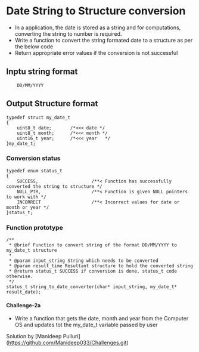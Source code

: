 # Date String to Structure conversion
* In a application, the date is stored as a string and for computations, converting the string to number is required.
* Write a function to convert the string formated date to a structure as per the below code
* Return appropriate error values if the conversion is not successful

## Inptu string format
```
    DD/MM/YYYY
```

## Output Structure format
```
typedef struct my_date_t
{
    uint8_t date;       /*<<< date */
    uint8_t month;      /*<<< month */
    uint16_t year;      /*<<< year   */
}my_date_t;
```

### Conversion status 
```
typedef enum status_t
{
    SUCCESS,                    /**< Function has successfully converted the string to structure */
    NULL_PTR,                   /**< Function is given NULL pointers to work with */
    INCORRECT                   /**< Incorrect values for date or month or year */
}status_t;

```

### Function prototype
```
/**
 * @brief Function to convert string of the format DD/MM/YYYY to my_date_t structure
 * 
 * @param input_string String which needs to be converted
 * @param result_time Resultant structure to hold the converted string
 * @return status_t SUCCESS if conversion is done, status_t code otherwise.
 */
status_t string_to_date_converter(char* input_string, my_date_t* result_date);
```

#### Challenge-2a
* Write a function that gets the date, month and year from the Computer OS and updates tot the my_date_t variable passed by user

Solution by [Manideep Pulluri]
(https://github.com/Manideep033/Challenges.git)
